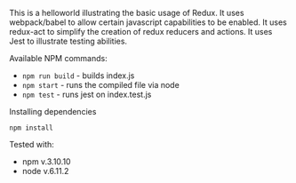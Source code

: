 This is a helloworld illustrating the basic usage of Redux. It uses webpack/babel to allow certain javascript capabilities to be enabled. It uses redux-act to simplify the creation of redux reducers and actions. It uses Jest to illustrate testing abilities. 

Available NPM commands:
- `npm run build` - builds index.js
- `npm start` - runs the compiled file via node
- `npm test` - runs jest on index.test.js


Installing dependencies
```
npm install
```

Tested with:
- npm v.3.10.10
- node v.6.11.2

